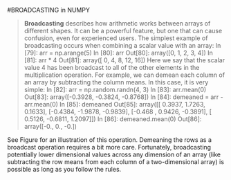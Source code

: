 #BROADCASTING in NUMPY
>**Broadcasting** describes how arithmetic works between arrays of different shapes. It can be a powerful feature, but one that can cause confusion, even for experienced users. The simplest example of broadcasting occurs when combining a scalar value with an array:
In [79]: arr = np.arange(5)
In [80]: arr 
Out[80]: array([0, 1, 2, 3, 4])
In [81]: arr * 4 
Out[81]: array([ 0,  4,  8, 12, 16]) 
Here we say that the scalar value 4 has been broadcast to all of the other elements in the multiplication operation. For example, we can demean each column of an array by subtracting the column means. In this case, it is very simple:
In [82]: arr = np.random.randn(4, 3)
In [83]: arr.mean(0)  
Out[83]: array([-0.3928, -0.3824, -0.8768])
In [84]: demeaned = arr - arr.mean(0)
In [85]: demeaned 
Out[85]: array([[ 0.3937,  1.7263,  0.1633],
                [-0.4384, -1.9878, -0.9839],
                [-0.468 ,  0.9426, -0.3891],
                [ 0.5126, -0.6811,  1.2097]])
In [86]: demeaned.mean(0) 
Out[86]: array([-0.,  0., -0.]) 

See Figure for an illustration of this operation. Demeaning the rows as a broadcast operation requires a bit more care. Fortunately, broadcasting potentially lower dimensional values across any dimension of an array (like subtracting the row means from each column of a two-dimensional array) is possible as long as you follow the rules. 

